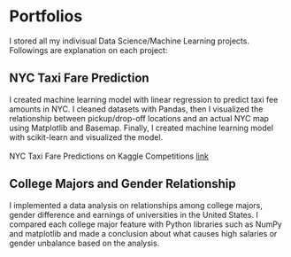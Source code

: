 # Portfolios
I stored all my indivisual Data Science/Machine Learning projects.
Followings are explanation on each project:

## NYC Taxi Fare Prediction
I created machine learning model with linear regression to predict taxi fee amounts in NYC. I cleaned datasets with Pandas, then I visualized the relationship between pickup/drop-off locations and an actual NYC map using Matplotlib and Basemap. Finally, I created machine learning model with scikit-learn and visualized the model.<br><br>
NYC Taxi Fare Predictions on Kaggle Competitions [link](https://www.kaggle.com/c/new-york-city-taxi-fare-prediction)

## College Majors and Gender Relationship
I implemented a data analysis on relationships among college majors, gender difference and earnings of universities in the United States. I compared each college major feature with Python libraries such as NumPy and matplotlib and made a conclusion about what causes high salaries or gender unbalance based on the analysis. 
